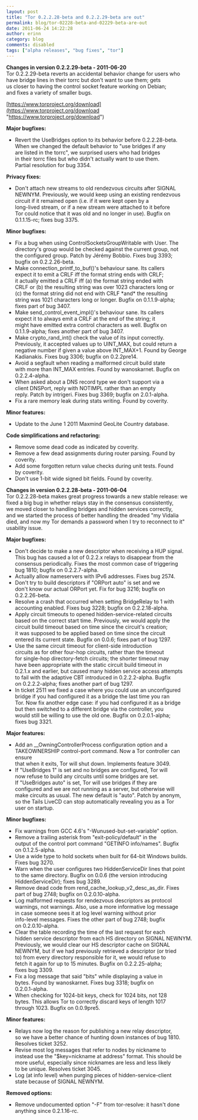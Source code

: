 ```yaml
---
layout: post
title: "Tor 0.2.2.28-beta and 0.2.2.29-beta are out"
permalink: blog/tor-02228-beta-and-02229-beta-are-out
date: 2011-06-24 14:22:28
author: erinn
category: blog
comments: disabled
tags: ["alpha releases", "bug fixes", "tor"]
---
```


**Changes in version 0.2.2.29-beta - 2011-06-20**  
 Tor 0.2.2.29-beta reverts an accidental behavior change for users who  
 have bridge lines in their torrc but don't want to use them; gets  
 us closer to having the control socket feature working on Debian;  
 and fixes a variety of smaller bugs.

[https://www.torproject.org/download](https://www.torproject.org/download "https://www.torproject.org/download")

**Major bugfixes:**

-   Revert the UseBridges option to its behavior before 0.2.2.28-beta.  
     When we changed the default behavior to "use bridges if any  
     are listed in the torrc", we surprised users who had bridges  
     in their torrc files but who didn't actually want to use them.  
     Partial resolution for bug 3354.

**Privacy fixes:**

-   Don't attach new streams to old rendezvous circuits after SIGNAL  
     NEWNYM. Previously, we would keep using an existing rendezvous  
     circuit if it remained open (i.e. if it were kept open by a  
     long-lived stream, or if a new stream were attached to it before  
     Tor could notice that it was old and no longer in use). Bugfix on  
     0.1.1.15-rc; fixes bug 3375.

**Minor bugfixes:**

-   Fix a bug when using ControlSocketsGroupWritable with User. The  
     directory's group would be checked against the current group, not  
     the configured group. Patch by Jérémy Bobbio. Fixes bug 3393;  
     bugfix on 0.2.2.26-beta.
-   Make connection\_printf\_to\_buf()'s behaviour sane. Its callers  
     expect it to emit a CRLF iff the format string ends with CRLF;  
     it actually emitted a CRLF iff (a) the format string ended with  
     CRLF or (b) the resulting string was over 1023 characters long or  
     (c) the format string did not end with CRLF \*and\* the resulting  
     string was 1021 characters long or longer. Bugfix on 0.1.1.9-alpha;  
     fixes part of bug 3407.
-   Make send\_control\_event\_impl()'s behaviour sane. Its callers  
     expect it to always emit a CRLF at the end of the string; it  
     might have emitted extra control characters as well. Bugfix on  
     0.1.1.9-alpha; fixes another part of bug 3407.
-   Make crypto\_rand\_int() check the value of its input correctly.  
     Previously, it accepted values up to UINT\_MAX, but could return a  
     negative number if given a value above INT\_MAX+1. Found by George  
     Kadianakis. Fixes bug 3306; bugfix on 0.2.2pre14.
-   Avoid a segfault when reading a malformed circuit build state  
     with more than INT\_MAX entries. Found by wanoskarnet. Bugfix on  
     0.2.2.4-alpha.
-   When asked about a DNS record type we don't support via a  
     client DNSPort, reply with NOTIMPL rather than an empty  
     reply. Patch by intrigeri. Fixes bug 3369; bugfix on 2.0.1-alpha.
-   Fix a rare memory leak during stats writing. Found by coverity.

**Minor features:**

-   Update to the June 1 2011 Maxmind GeoLite Country database.

**Code simplifications and refactoring:**

-   Remove some dead code as indicated by coverity.
-   Remove a few dead assignments during router parsing. Found by  
     coverity.
-   Add some forgotten return value checks during unit tests. Found  
     by coverity.
-   Don't use 1-bit wide signed bit fields. Found by coverity.

**Changes in version 0.2.2.28-beta - 2011-06-04**  
 Tor 0.2.2.28-beta makes great progress towards a new stable release: we  
 fixed a big bug in whether relays stay in the consensus consistently,  
 we moved closer to handling bridges and hidden services correctly,  
 and we started the process of better handling the dreaded "my Vidalia  
 died, and now my Tor demands a password when I try to reconnect to it"  
 usability issue.

**Major bugfixes:**

-   Don't decide to make a new descriptor when receiving a HUP signal.  
     This bug has caused a lot of 0.2.2.x relays to disappear from the  
     consensus periodically. Fixes the most common case of triggering  
     bug 1810; bugfix on 0.2.2.7-alpha.
-   Actually allow nameservers with IPv6 addresses. Fixes bug 2574.
-   Don't try to build descriptors if "ORPort auto" is set and we  
     don't know our actual ORPort yet. Fix for bug 3216; bugfix on  
     0.2.2.26-beta.
-   Resolve a crash that occurred when setting BridgeRelay to 1 with  
     accounting enabled. Fixes bug 3228; bugfix on 0.2.2.18-alpha.
-   Apply circuit timeouts to opened hidden-service-related circuits  
     based on the correct start time. Previously, we would apply the  
     circuit build timeout based on time since the circuit's creation;  
     it was supposed to be applied based on time since the circuit  
     entered its current state. Bugfix on 0.0.6; fixes part of bug 1297.
-   Use the same circuit timeout for client-side introduction  
     circuits as for other four-hop circuits, rather than the timeout  
     for single-hop directory-fetch circuits; the shorter timeout may  
     have been appropriate with the static circuit build timeout in  
     0.2.1.x and earlier, but caused many hidden service access attempts  
     to fail with the adaptive CBT introduced in 0.2.2.2-alpha. Bugfix  
     on 0.2.2.2-alpha; fixes another part of bug 1297.
-   In ticket 2511 we fixed a case where you could use an unconfigured  
     bridge if you had configured it as a bridge the last time you ran  
     Tor. Now fix another edge case: if you had configured it as a bridge  
     but then switched to a different bridge via the controller, you  
     would still be willing to use the old one. Bugfix on 0.2.0.1-alpha;  
     fixes bug 3321.

**Major features:**

-   Add an \_\_OwningControllerProcess configuration option and a  
     TAKEOWNERSHIP control-port command. Now a Tor controller can ensure  
     that when it exits, Tor will shut down. Implements feature 3049.
-   If "UseBridges 1" is set and no bridges are configured, Tor will  
     now refuse to build any circuits until some bridges are set.  
     If "UseBridges auto" is set, Tor will use bridges if they are  
     configured and we are not running as a server, but otherwise will  
     make circuits as usual. The new default is "auto". Patch by anonym,  
     so the Tails LiveCD can stop automatically revealing you as a Tor  
     user on startup.

**Minor bugfixes:**

-   Fix warnings from GCC 4.6's "-Wunused-but-set-variable" option.
-   Remove a trailing asterisk from "exit-policy/default" in the  
     output of the control port command "GETINFO info/names". Bugfix  
     on 0.1.2.5-alpha.
-   Use a wide type to hold sockets when built for 64-bit Windows builds.  
     Fixes bug 3270.
-   Warn when the user configures two HiddenServiceDir lines that point  
     to the same directory. Bugfix on 0.0.6 (the version introducing  
     HiddenServiceDir); fixes bug 3289.
-   Remove dead code from rend\_cache\_lookup\_v2\_desc\_as\_dir. Fixes  
     part of bug 2748; bugfix on 0.2.0.10-alpha.
-   Log malformed requests for rendezvous descriptors as protocol  
     warnings, not warnings. Also, use a more informative log message  
     in case someone sees it at log level warning without prior  
     info-level messages. Fixes the other part of bug 2748; bugfix  
     on 0.2.0.10-alpha.
-   Clear the table recording the time of the last request for each  
     hidden service descriptor from each HS directory on SIGNAL NEWNYM.  
     Previously, we would clear our HS descriptor cache on SIGNAL  
     NEWNYM, but if we had previously retrieved a descriptor (or tried  
     to) from every directory responsible for it, we would refuse to  
     fetch it again for up to 15 minutes. Bugfix on 0.2.2.25-alpha;  
     fixes bug 3309.
-   Fix a log message that said "bits" while displaying a value in  
     bytes. Found by wanoskarnet. Fixes bug 3318; bugfix on  
     0.2.0.1-alpha.
-   When checking for 1024-bit keys, check for 1024 bits, not 128  
     bytes. This allows Tor to correctly discard keys of length 1017  
     through 1023. Bugfix on 0.0.9pre5.

**Minor features:**

-   Relays now log the reason for publishing a new relay descriptor,  
     so we have a better chance of hunting down instances of bug 1810.  
     Resolves ticket 3252.
-   Revise most log messages that refer to nodes by nickname to  
     instead use the "\$key=nickname at address" format. This should be  
     more useful, especially since nicknames are less and less likely  
     to be unique. Resolves ticket 3045.
-   Log (at info level) when purging pieces of hidden-service-client  
     state because of SIGNAL NEWNYM.

**Removed options:**

-   Remove undocumented option "-F" from tor-resolve: it hasn't done  
     anything since 0.2.1.16-rc.

